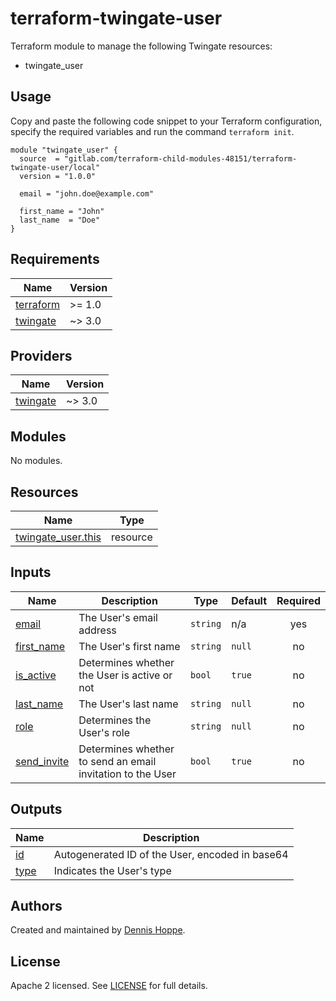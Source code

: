 # terraform-twingate-user

Terraform module to manage the following Twingate resources:

* twingate_user

## Usage

Copy and paste the following code snippet to your Terraform configuration,
specify the required variables and run the command `terraform init`.

```hcl
module "twingate_user" {
  source  = "gitlab.com/terraform-child-modules-48151/terraform-twingate-user/local"
  version = "1.0.0"

  email = "john.doe@example.com"

  first_name = "John"
  last_name  = "Doe"
}
```

<!-- BEGIN_TF_DOCS -->
## Requirements

| Name | Version |
|------|---------|
| <a name="requirement_terraform"></a> [terraform](#requirement\_terraform) | >= 1.0 |
| <a name="requirement_twingate"></a> [twingate](#requirement\_twingate) | ~> 3.0 |

## Providers

| Name | Version |
|------|---------|
| <a name="provider_twingate"></a> [twingate](#provider\_twingate) | ~> 3.0 |

## Modules

No modules.

## Resources

| Name | Type |
|------|------|
| [twingate_user.this](https://registry.terraform.io/providers/twingate/twingate/latest/docs/resources/user) | resource |

## Inputs

| Name | Description | Type | Default | Required |
|------|-------------|------|---------|:--------:|
| <a name="input_email"></a> [email](#input\_email) | The User's email address | `string` | n/a | yes |
| <a name="input_first_name"></a> [first\_name](#input\_first\_name) | The User's first name | `string` | `null` | no |
| <a name="input_is_active"></a> [is\_active](#input\_is\_active) | Determines whether the User is active or not | `bool` | `true` | no |
| <a name="input_last_name"></a> [last\_name](#input\_last\_name) | The User's last name | `string` | `null` | no |
| <a name="input_role"></a> [role](#input\_role) | Determines the User's role | `string` | `null` | no |
| <a name="input_send_invite"></a> [send\_invite](#input\_send\_invite) | Determines whether to send an email invitation to the User | `bool` | `true` | no |

## Outputs

| Name | Description |
|------|-------------|
| <a name="output_id"></a> [id](#output\_id) | Autogenerated ID of the User, encoded in base64 |
| <a name="output_type"></a> [type](#output\_type) | Indicates the User's type |
<!-- END_TF_DOCS -->

## Authors

Created and maintained by [Dennis Hoppe](https://gitlab.com/dhoppeIT).

## License

Apache 2 licensed. See [LICENSE](LICENSE) for full details.
